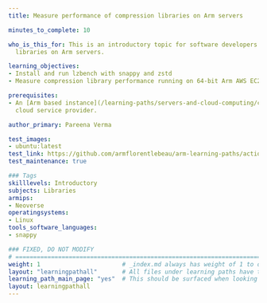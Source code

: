```yaml
---
title: Measure performance of compression libraries on Arm servers

minutes_to_complete: 10

who_is_this_for: This is an introductory topic for software developers using compression
  libraries on Arm servers.

learning_objectives:
- Install and run lzbench with snappy and zstd
- Measure compression library performance running on 64-bit Arm AWS EC2 instance

prerequisites:
- An [Arm based instance](/learning-paths/servers-and-cloud-computing/csp/) from an appropriate
  cloud service provider.

author_primary: Pareena Verma

test_images:
- ubuntu:latest
test_link: https://github.com/armflorentlebeau/arm-learning-paths/actions/runs/4312122327
test_maintenance: true

### Tags
skilllevels: Introductory
subjects: Libraries
armips:
- Neoverse
operatingsystems:
- Linux
tools_software_languages:
- snappy

### FIXED, DO NOT MODIFY
# ================================================================================
weight: 1                       # _index.md always has weight of 1 to order correctly
layout: "learningpathall"       # All files under learning paths have this same wrapper
learning_path_main_page: "yes"  # This should be surfaced when looking for related content. Only set for _index.md of learning path content.
layout: learningpathall
---
```

